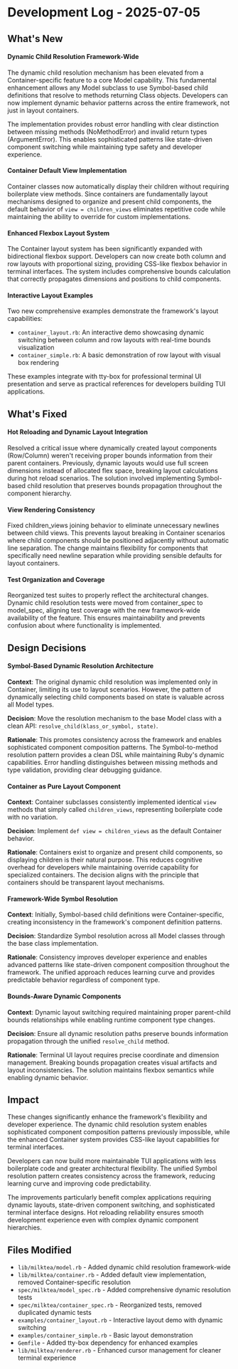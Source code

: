 # Development Log - 2025-07-05

## What's New

#### Dynamic Child Resolution Framework-Wide
The dynamic child resolution mechanism has been elevated from a Container-specific feature to a core Model capability. This fundamental enhancement allows any Model subclass to use Symbol-based child definitions that resolve to methods returning Class objects. Developers can now implement dynamic behavior patterns across the entire framework, not just in layout containers.

The implementation provides robust error handling with clear distinction between missing methods (NoMethodError) and invalid return types (ArgumentError). This enables sophisticated patterns like state-driven component switching while maintaining type safety and developer experience.

#### Container Default View Implementation
Container classes now automatically display their children without requiring boilerplate view methods. Since containers are fundamentally layout mechanisms designed to organize and present child components, the default behavior of `view = children_views` eliminates repetitive code while maintaining the ability to override for custom implementations.

#### Enhanced Flexbox Layout System
The Container layout system has been significantly expanded with bidirectional flexbox support. Developers can now create both column and row layouts with proportional sizing, providing CSS-like flexbox behavior in terminal interfaces. The system includes comprehensive bounds calculation that correctly propagates dimensions and positions to child components.

#### Interactive Layout Examples
Two new comprehensive examples demonstrate the framework's layout capabilities:
- `container_layout.rb`: An interactive demo showcasing dynamic switching between column and row layouts with real-time bounds visualization
- `container_simple.rb`: A basic demonstration of row layout with visual box rendering

These examples integrate with tty-box for professional terminal UI presentation and serve as practical references for developers building TUI applications.

## What's Fixed

#### Hot Reloading and Dynamic Layout Integration
Resolved a critical issue where dynamically created layout components (Row/Column) weren't receiving proper bounds information from their parent containers. Previously, dynamic layouts would use full screen dimensions instead of allocated flex space, breaking layout calculations during hot reload scenarios. The solution involved implementing Symbol-based child resolution that preserves bounds propagation throughout the component hierarchy.

#### View Rendering Consistency
Fixed children_views joining behavior to eliminate unnecessary newlines between child views. This prevents layout breaking in Container scenarios where child components should be positioned adjacently without automatic line separation. The change maintains flexibility for components that specifically need newline separation while providing sensible defaults for layout containers.

#### Test Organization and Coverage
Reorganized test suites to properly reflect the architectural changes. Dynamic child resolution tests were moved from container_spec to model_spec, aligning test coverage with the new framework-wide availability of the feature. This ensures maintainability and prevents confusion about where functionality is implemented.

## Design Decisions

#### Symbol-Based Dynamic Resolution Architecture
**Context**: The original dynamic child resolution was implemented only in Container, limiting its use to layout scenarios. However, the pattern of dynamically selecting child components based on state is valuable across all Model types.

**Decision**: Move the resolution mechanism to the base Model class with a clean API: `resolve_child(klass_or_symbol, state)`.

**Rationale**: This promotes consistency across the framework and enables sophisticated component composition patterns. The Symbol-to-method resolution pattern provides a clean DSL while maintaining Ruby's dynamic capabilities. Error handling distinguishes between missing methods and type validation, providing clear debugging guidance.

#### Container as Pure Layout Component
**Context**: Container subclasses consistently implemented identical `view` methods that simply called `children_views`, representing boilerplate code with no variation.

**Decision**: Implement `def view = children_views` as the default Container behavior.

**Rationale**: Containers exist to organize and present child components, so displaying children is their natural purpose. This reduces cognitive overhead for developers while maintaining override capability for specialized containers. The decision aligns with the principle that containers should be transparent layout mechanisms.

#### Framework-Wide Symbol Resolution
**Context**: Initially, Symbol-based child definitions were Container-specific, creating inconsistency in the framework's component definition patterns.

**Decision**: Standardize Symbol resolution across all Model classes through the base class implementation.

**Rationale**: Consistency improves developer experience and enables advanced patterns like state-driven component composition throughout the framework. The unified approach reduces learning curve and provides predictable behavior regardless of component type.

#### Bounds-Aware Dynamic Components
**Context**: Dynamic layout switching required maintaining proper parent-child bounds relationships while enabling runtime component type changes.

**Decision**: Ensure all dynamic resolution paths preserve bounds information propagation through the unified `resolve_child` method.

**Rationale**: Terminal UI layout requires precise coordinate and dimension management. Breaking bounds propagation creates visual artifacts and layout inconsistencies. The solution maintains flexbox semantics while enabling dynamic behavior.

## Impact

These changes significantly enhance the framework's flexibility and developer experience. The dynamic child resolution system enables sophisticated component composition patterns previously impossible, while the enhanced Container system provides CSS-like layout capabilities for terminal interfaces.

Developers can now build more maintainable TUI applications with less boilerplate code and greater architectural flexibility. The unified Symbol resolution pattern creates consistency across the framework, reducing learning curve and improving code predictability.

The improvements particularly benefit complex applications requiring dynamic layouts, state-driven component switching, and sophisticated terminal interface designs. Hot reloading reliability ensures smooth development experience even with complex dynamic component hierarchies.

## Files Modified

- `lib/milktea/model.rb` - Added dynamic child resolution framework-wide
- `lib/milktea/container.rb` - Added default view implementation, removed Container-specific resolution
- `spec/milktea/model_spec.rb` - Added comprehensive dynamic resolution tests
- `spec/milktea/container_spec.rb` - Reorganized tests, removed duplicated dynamic tests
- `examples/container_layout.rb` - Interactive layout demo with dynamic switching
- `examples/container_simple.rb` - Basic layout demonstration
- `Gemfile` - Added tty-box dependency for enhanced examples
- `lib/milktea/renderer.rb` - Enhanced cursor management for cleaner terminal experience